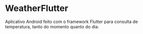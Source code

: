 # WeatherFlutter

Aplicativo Android feito com o framework Flutter para consulta de temperatura, tanto do momento quanto do dia.